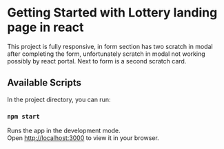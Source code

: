 # Getting Started with Lottery landing page in react

This project is fully responsive, in form section has two scratch in modal after completing the form, unfortunately scratch in modal not working possibly by react portal. Next to form is a second scratch card.

## Available Scripts

In the project directory, you can run:

### `npm start`

Runs the app in the development mode.\
Open [http://localhost:3000](http://localhost:3000) to view it in your browser.
